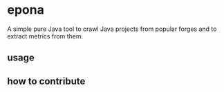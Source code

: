 epona
=====

A simple pure Java tool to crawl Java projects from popular forges and to extract metrics from them.


usage
-----


how to contribute
-----------------
